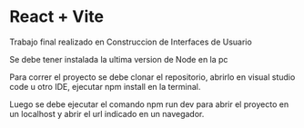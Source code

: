 # React + Vite

Trabajo final realizado en Construccion de Interfaces de Usuario

Se debe tener instalada la ultima version de Node en la pc

Para correr el proyecto se debe clonar el repositorio, abrirlo en visual studio code u otro IDE, ejecutar npm install en la terminal.

Luego se debe ejecutar el comando npm run dev para abrir el proyecto en un localhost y abrir el url indicado en un navegador.
